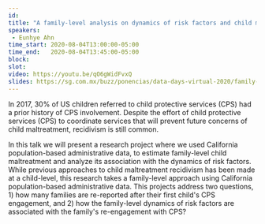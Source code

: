 ```yaml
---
id: 
title: "A family-level analysis on dynamics of risk factors and child maltreatment re-reports"
speakers:
 - Eunhye Ahn
time_start: 2020-08-04T13:00:00-05:00
time_end:   2020-08-04T13:45:00-05:00
block: 
slot:
video: https://youtu.be/qO6gWidFvxQ
slides: https://sg.com.mx/buzz/ponencias/data-days-virtual-2020/family-level-analysis-dynamics-risk-factors-and-child
---
```


In 2017, 30% of US children referred to child protective services (CPS) had a prior history of CPS involvement. Despite the effort of child protective services (CPS) to coordinate services that will prevent future concerns of child maltreatment, recidivism is still common.

In this talk we will present a research project where we used California population-based administrative data, to estimate family-level child maltreatment and analyze its association with the dynamics of risk factors. While previous approaches to child maltreatment recidivism has been made at a child-level, this research takes a family-level approach using California population-based administrative data. This projects address two questions, 1) how many families are re-reported after their first child's CPS engagement, and 2) how the family-level dynamics of risk factors are associated with the family's re-engagement with CPS?